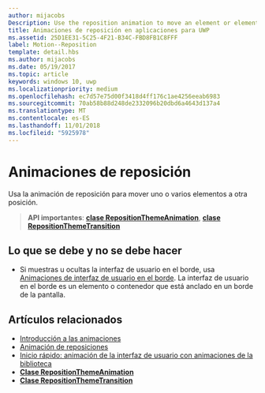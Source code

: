 ```yaml
---
author: mijacobs
Description: Use the reposition animation to move an element or elements into a new position.
title: Animaciones de reposición en aplicaciones para UWP
ms.assetid: 25D1EE31-5C25-4F21-B34C-FBD8FB1C8FFF
label: Motion--Reposition
template: detail.hbs
ms.author: mijacobs
ms.date: 05/19/2017
ms.topic: article
keywords: windows 10, uwp
ms.localizationpriority: medium
ms.openlocfilehash: ec7d57e75d00f3418d4ff176c1ae4256eeab6983
ms.sourcegitcommit: 70ab58b88d248de2332096b20dbd6a4643d137a4
ms.translationtype: MT
ms.contentlocale: es-ES
ms.lasthandoff: 11/01/2018
ms.locfileid: "5925978"
---
```

# <a name="reposition-animations"></a>Animaciones de reposición



Usa la animación de reposición para mover uno o varios elementos a otra posición.

> **API importantes**: [**clase RepositionThemeAnimation**](https://msdn.microsoft.com/library/windows/apps/br210421), [**clase RepositionThemeTransition**](https://msdn.microsoft.com/library/windows/apps/br210429)

## <a name="dos-and-donts"></a>Lo que se debe y no se debe hacer


-   Si muestras u ocultas la interfaz de usuario en el borde, usa [Animaciones de interfaz de usuario en el borde](motion-edgebased.md). La interfaz de usuario en el borde es un elemento o contenedor que está anclado en un borde de la pantalla.


## <a name="related-articles"></a>Artículos relacionados

* [Introducción a las animaciones](https://msdn.microsoft.com/library/windows/apps/mt187350)
* [Animación de reposiciones](https://msdn.microsoft.com/library/windows/apps/xaml/jj649434)
* [Inicio rápido: animación de la interfaz de usuario con animaciones de la biblioteca](https://msdn.microsoft.com/library/windows/apps/xaml/hh452703)
* [**Clase RepositionThemeAnimation**](https://msdn.microsoft.com/library/windows/apps/br210421)
* [**Clase RepositionThemeTransition**](https://msdn.microsoft.com/library/windows/apps/br210429)


 





